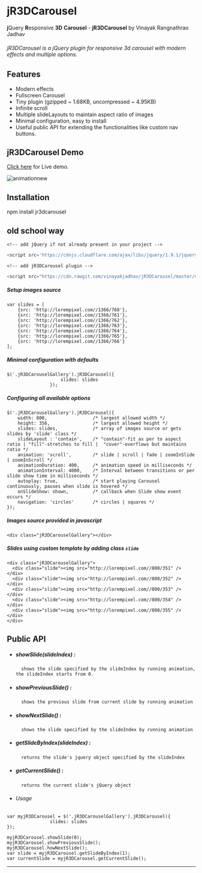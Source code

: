 # jR3DCarousel
**j**Query **R**esponsive **3D** **Carousel** - __jR3DCarousel__ by Vinayak Rangnathrao Jadhav

###### jR3DCarousel is a jQuery plugin for responsive 3d carousel with modern effects and multiple options.

## Features
- Modern effects
- Fullscreen Carousel
- Tiny plugin (gzipped ~ 1.68KB, uncompressed ~ 4.95KB)
- Infinite scroll
- Multiple slideLayouts to maintain aspect ratio of images
- Minimal configuration, easy to install
- Useful public API for extending the functionalities like custom nav buttons.
 
## jR3DCarousel Demo
   [Click here](http://vinayakjadhav.github.io/jR3DCarousel/) for Live demo.

   ![animationnew](https://cloud.githubusercontent.com/assets/7734229/11457324/f46c4d30-96cb-11e5-9281-b0141721b755.gif)


## Installation

npm install jr3dcarousel

## old school way

	<!-- add jQuery if not already present in your project -->
``` javascript
<script src='https://cdnjs.cloudflare.com/ajax/libs/jquery/1.9.1/jquery.min.js'></script>
```
	<!-- add jR3DCarousel plugin -->
``` javascript
<script src="https://cdn.rawgit.com/vinayakjadhav/jR3DCarousel/master/dist/jR3DCarousel.min.js"></script>
```

##### Setup images source
```
var slides = [
	{src: 'http://lorempixel.com//1366/768'},
	{src: 'http://lorempixel.com//1366/761'},
	{src: 'http://lorempixel.com//1366/762'},
	{src: 'http://lorempixel.com//1366/763'},
	{src: 'http://lorempixel.com//1366/764'},
	{src: 'http://lorempixel.com//1366/765'},
	{src: 'http://lorempixel.com//1366/766'}
];
```

##### Minimal configuration with defaults
```
$('.jR3DCarouselGallery').jR3DCarousel({
					slides: slides
				});
```

##### Configuring all available options
```
$('.jR3DCarouselGallery').jR3DCarousel({
 	width: 800, 				/* largest allowed width */
	height: 356, 				/* largest allowed height */
	slides: slides, 			/* array of images source or gets slides by 'slide' class */
	slideLayout : 'contain',  	/* "contain"-fit as per to aspect ratio | "fill"-stretches to fill |  "cover"-overflows but maintains ratio */
	animation: 'scroll', 		/* slide | scroll | fade | zoomInSlide | zoomInScroll */
	animationDuration: 400,    	/* animation speed in milliseconds */
	animationInterval: 4000,	/* Interval between transitions or per slide show time in milliseconds */
	autoplay: true,         	/* start playing Carousel continuously, pauses when slide is hovered */
	onSlideShow: shown,			/* callback when Slide show event occurs */
	navigation: 'circles'		/* circles | squares */
});
```
##### Images source provided in javascript
```
<div class="jR3DCarouselGallery"></div>
```

##### Slides using custom template by adding class `slide`
```
<div class="jR3DCarouselGallery">
  <div class="slide"><img src="http://lorempixel.com//800/351" /></div>
  <div class="slide"><img src="http://lorempixel.com//800/352" /></div>
  <div class="slide"><img src="http://lorempixel.com//800/353" /></div>
  <div class="slide"><img src="http://lorempixel.com//800/354" /></div>
  <div class="slide"><img src="http://lorempixel.com//800/355" /></div>
</div>
```
## Public API
- ##### showSlide(slideIndex) 	:
		shows the slide specified by the slideIndex by running animation, the slideIndex starts from 0.

- ##### showPreviousSlide()		:
		shows the previous slide from current slide by running animation

- ##### showNextSlide()		:
		shows the slide specified by the slideIndex by running animation

- ##### getSlideByIndex(slideIndex)	:
		returns the slide's jquery object specified by the slideIndex

- ##### getCurrentSlide()		:
		returns the current slide's jQuery object

- ###### Usage
```
var myjR3DCarousel = $('.jR3DCarouselGallery').jR3DCarousel({
				slides: slides
});

myjR3DCarousel.showSlide(0);
myjR3DCarousel.showPreviousSlide();
myjR3DCarousel.howNextSlide();
var slide = myjR3DCarousel.getSlideByIndex(1);
var currentSlide = myjR3DCarousel.getCurrentSlide();
```
------------------------------------------------------------------------------------------------------------------
